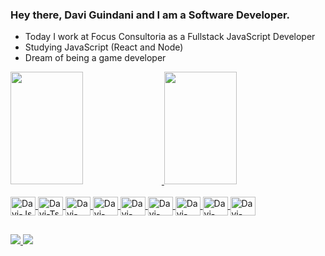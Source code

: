 ### Hey there, Davi Guindani and I am a Software Developer.

- Today I work at Focus Consultoria as a Fullstack JavaScript Developer
- Studying JavaScript (React and Node)
- Dream of being a game developer

<div>
  <a href = "https://github.com/Davi-Guindani">
  <img width = "48%" height = "180em" src = "https://github-readme-stats.vercel.app/api?username=Davi-Guindani&show_icons=true&theme=jolly&include_all_commits=true&count_private=true"/>
  <img width = "48%" height = "180em" src = "https://github-readme-stats.vercel.app/api/top-langs/?username=Davi-Guindani&layout=compact&langs_count=16&theme=jolly"/>
</div>
  
<div style = "display: inline_block"><br>
  <img align = "center"  alt = "Davi-Js"  height = "30"  width = "40" src = "https://cdn.jsdelivr.net/gh/devicons/devicon/icons/javascript/javascript-original.svg">
  <img align = "center"  alt = "Davi-Ts"  height = "30"  width = "40" src = "https://cdn.jsdelivr.net/gh/devicons/devicon/icons/typescript/typescript-original.svg">
  <img align = "center"  alt = "Davi-React"  height = "30"  width = "40" src = "https://cdn.jsdelivr.net/gh/devicons/devicon/icons/react/react-original.svg">
  <img align = "center"  alt = "Davi-Node"  height = "30"  width = "40" src = "https://cdn.jsdelivr.net/gh/devicons/devicon/icons/nodejs/nodejs-original.svg">
  <img align = "center"  alt = "Davi-MongoDB"  height = "30"  width = "40" src = "https://cdn.jsdelivr.net/gh/devicons/devicon/icons/mongodb/mongodb-original.svg">
  <img align = "center"  alt = "Davi-HTML"  height = "30"  width = "40" src = "https://cdn.jsdelivr.net/gh/devicons/devicon/icons/html5/html5-original.svg">
  <img align = "center"  alt = "Davi-CSS"  height = "30"  width = "40" src = "https://cdn.jsdelivr.net/gh/devicons/devicon/icons/css3/css3-original.svg">
  <img align = "center"  alt = "Davi-Bootstrap"  height = "30"  width = "40" src = "https://cdn.jsdelivr.net/gh/devicons/devicon/icons/bootstrap/bootstrap-original.svg">
  <img align = "center"  alt = "Davi-Python"  height = "30"  width = "40" src = "https://cdn.jsdelivr.net/gh/devicons/devicon/icons/python/python-original.svg">
</div>

##

<div>
  <a href = "https://www.linkedin.com/in/davi-guindani/" target = "_blank"> <img src = "https://img.shields.io/badge/LinkedIn-0077B5?style=for-the-badge&logo=linkedin&logoColor=white"> 
  <a href = "mailto:davigpvieira@gmail.com" target = "_blank"> <img src = "https://img.shields.io/badge/Gmail-D14836?style=for-the-badge&logo=gmail&logoColor=white"> 
</div>
